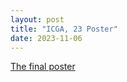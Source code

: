 ```yaml
---
layout: post
title: "ICGA, 23 Poster"
date: 2023-11-06
---
```


[The final poster](../about/ICGA_2023.pdf)
